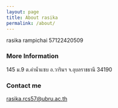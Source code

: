 ```yaml
---
layout: page
title: About rasika
permalink: /about/
---
```


rasika  rampichai
57122420509 

### More Information

145 ม.9 ต.คำน้ำแซบ อ.วารินฯ จ.อุบลราชธานี 34190

### Contact me

[rasika.rcs57@ubru.ac.th](mailto:rasika.rcs57@ubru.ac.th)

